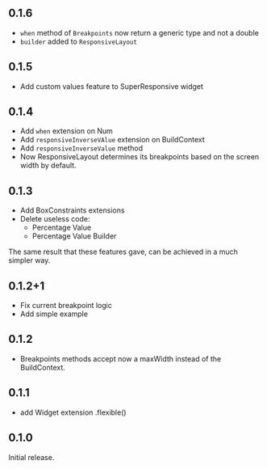 ## 0.1.6
* ```when``` method of ```Breakpoints``` now return a generic type and not a double
* ```builder``` added to ```ResponsiveLayout```

## 0.1.5
* Add custom values feature to SuperResponsive widget

## 0.1.4
* Add ```when``` extension on Num
* Add ```responsiveInverseVAlue``` extension on BuildContext 
* Add ```responsiveInverseValue``` method 
* Now ResponsiveLayout determines its breakpoints based on the screen width by default. 

## 0.1.3
* Add BoxConstraints extensions
* Delete useless code: 
  * Percentage Value 
  * Percentage Value Builder

The same result that these features gave, can be 
achieved in a much simpler way.

## 0.1.2+1
* Fix current breakpoint logic
* Add simple example

## 0.1.2
* Breakpoints methods accept 
now a maxWidth instead of the BuildContext.

## 0.1.1
* add Widget extension .flexible()

## 0.1.0
Initial release.